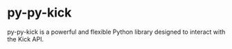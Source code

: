 # py-py-kick
py-py-kick is a powerful and flexible Python library designed to interact with the Kick API. 
